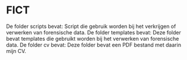 # FICT

De folder scripts bevat:
  Script die gebruik worden bij het verkrijgen of verwerken van forensische data.
De folder templates bevat:
  Deze folder bevat templates die gebruikt worden bij het verwerken van forensische data.
De folder cv bevat:
  Deze folder bevat een PDF bestand met daarin mijn CV.
